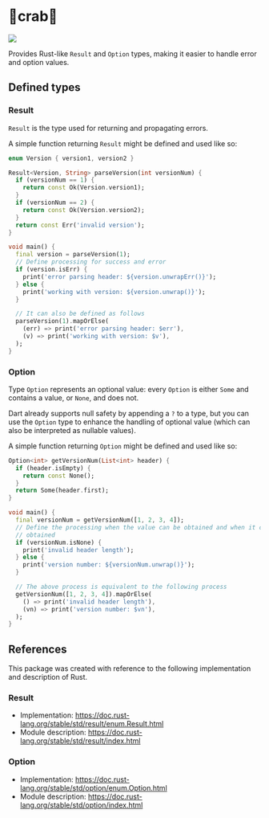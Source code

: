 # 🦀crab🦀

![](https://github.com/saccho/crab/workflows/Test/badge.svg)

Provides Rust-like `Result` and `Option` types, making it easier to handle error and option values.

## Defined types

### Result

`Result` is the type used for returning and propagating errors.

A simple function returning `Result` might be defined and used like so:

```dart
enum Version { version1, version2 }

Result<Version, String> parseVersion(int versionNum) {
  if (versionNum == 1) {
    return const Ok(Version.version1);
  }
  if (versionNum == 2) {
    return const Ok(Version.version2);
  }
  return const Err('invalid version');
}

void main() {
  final version = parseVersion(1);
  // Define processing for success and error
  if (version.isErr) {
    print('error parsing header: ${version.unwrapErr()}');
  } else {
    print('working with version: ${version.unwrap()}');
  }

  // It can also be defined as follows
  parseVersion(1).mapOrElse(
    (err) => print('error parsing header: $err'),
    (v) => print('working with version: $v'),
  );
}
```

### Option

Type `Option` represents an optional value: every `Option` is either `Some` and contains a value, or `None`, and does not.

Dart already supports null safety by appending a `?` to a type, but you can use the `Option` type to enhance the handling of optional value (which can also be interpreted as nullable values).

A simple function returning `Option` might be defined and used like so:

```dart
Option<int> getVersionNum(List<int> header) {
  if (header.isEmpty) {
    return const None();
  }
  return Some(header.first);
}

void main() {
  final versionNum = getVersionNum([1, 2, 3, 4]);
  // Define the processing when the value can be obtained and when it cannot be
  // obtained
  if (versionNum.isNone) {
    print('invalid header length');
  } else {
    print('version number: ${versionNum.unwrap()}');
  }

  // The above process is equivalent to the following process
  getVersionNum([1, 2, 3, 4]).mapOrElse(
    () => print('invalid header length'),
    (vn) => print('version number: $vn'),
  );
}
```

## References

This package was created with reference to the following implementation and description of Rust.

### Result

- Implementation: https://doc.rust-lang.org/stable/std/result/enum.Result.html
- Module description: https://doc.rust-lang.org/stable/std/result/index.html
### Option

- Implementation: https://doc.rust-lang.org/stable/std/option/enum.Option.html
- Module description: https://doc.rust-lang.org/stable/std/option/index.html
